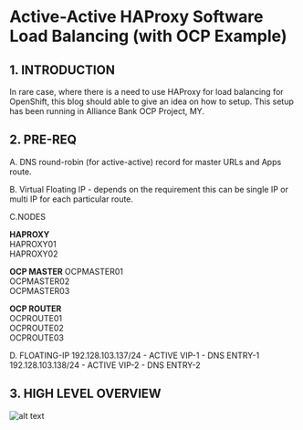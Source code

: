 # Active-Active HAProxy Software Load Balancing (with OCP Example)

## __1. INTRODUCTION__

In rare case, where there is a need to use HAProxy for load balancing for OpenShift, this blog should able to give an idea on how to setup. This setup has been running in Alliance Bank OCP Project, MY.

## __2. PRE-REQ__

A. DNS round-robin (for active-active) record for master URLs and Apps route.

B. Virtual Floating IP - depends on the requirement this can be single IP or multi IP for each particular route.

C.NODES

__HAPROXY__  
HAPROXY01  
HAPROXY02
 

__OCP MASTER__
OCPMASTER01  
OCPMASTER02  
OCPMASTER03  
 

__OCP ROUTER__  
OCPROUTE01  
OCPROUTE02  
OCPROUTE03  

D. FLOATING-IP
192.128.103.137/24 - ACTIVE VIP-1 - DNS ENTRY-1
192.128.103.138/24 - ACTIVE VIP-2 - DNS ENTRY-2

 
## __3. HIGH LEVEL OVERVIEW__

![alt text](https://aizuddin85.github.io/act-act-sw-lb/images/overview.png "ha-sw-lb-overview")